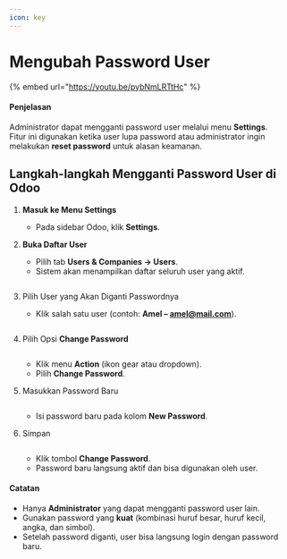 ```yaml
---
icon: key
---
```


# Mengubah Password User

{% embed url="https://youtu.be/pybNmLRTtHc" %}

#### Penjelasan <a href="#penjelasan" id="penjelasan"></a>

Administrator dapat mengganti password user melalui menu **Settings**.\
Fitur ini digunakan ketika user lupa password atau administrator ingin melakukan **reset password** untuk alasan keamanan.

## **Langkah-langkah Mengganti Password User di Odoo**

1. **Masuk ke Menu Settings**
   * Pada sidebar Odoo, klik **Settings**.
2.  **Buka Daftar User**

    * Pilih tab **Users & Companies → Users**.
    * Sistem akan menampilkan daftar seluruh user yang aktif.

    <figure><img src="https://document-management-system-1.gitbook.io/document-management-system/~gitbook/image?url=https%3A%2F%2F1011768869-files.gitbook.io%2F%7E%2Ffiles%2Fv0%2Fb%2Fgitbook-x-prod.appspot.com%2Fo%2Fspaces%252FLEturytqtHGPsYdglHaB%252Fuploads%252F3pzc37FHDWdhMx4JHZoM%252Fimage.png%3Falt%3Dmedia%26token%3D8427797b-d320-48c6-8259-a77d36acc46c&#x26;width=768&#x26;dpr=4&#x26;quality=100&#x26;sign=1afbfba4&#x26;sv=2" alt=""><figcaption></figcaption></figure>
3.  Pilih User yang Akan Diganti Passwordnya

    * Klik salah satu user (contoh: **Amel – amel@mail.com**).

    <figure><img src="https://document-management-system-1.gitbook.io/document-management-system/~gitbook/image?url=https%3A%2F%2F1011768869-files.gitbook.io%2F%7E%2Ffiles%2Fv0%2Fb%2Fgitbook-x-prod.appspot.com%2Fo%2Fspaces%252FLEturytqtHGPsYdglHaB%252Fuploads%252FkNEhOF2GpHkfZP7HW3kc%252Fimage.png%3Falt%3Dmedia%26token%3Ddbf3e940-db4e-4395-b432-abf3fdb08d5a&#x26;width=768&#x26;dpr=4&#x26;quality=100&#x26;sign=e48d55e&#x26;sv=2" alt=""><figcaption></figcaption></figure>
4.  Pilih Opsi **Change Password**

    <figure><img src="https://document-management-system-1.gitbook.io/document-management-system/~gitbook/image?url=https%3A%2F%2F1011768869-files.gitbook.io%2F%7E%2Ffiles%2Fv0%2Fb%2Fgitbook-x-prod.appspot.com%2Fo%2Fspaces%252FLEturytqtHGPsYdglHaB%252Fuploads%252FnYkdaELAeaXME7Np3I1j%252Fimage.png%3Falt%3Dmedia%26token%3Df76f7119-d6e4-4352-b3ef-538c6192ebf4&#x26;width=768&#x26;dpr=4&#x26;quality=100&#x26;sign=71415437&#x26;sv=2" alt=""><figcaption></figcaption></figure>

    * Klik menu **Action** (ikon gear atau dropdown).
    * Pilih **Change Password**.
5.  Masukkan Password Baru



    <figure><img src="https://document-management-system-1.gitbook.io/document-management-system/~gitbook/image?url=https%3A%2F%2F1011768869-files.gitbook.io%2F%7E%2Ffiles%2Fv0%2Fb%2Fgitbook-x-prod.appspot.com%2Fo%2Fspaces%252FLEturytqtHGPsYdglHaB%252Fuploads%252Fmq0fQmeabkTub5xyiHhx%252Fimage.png%3Falt%3Dmedia%26token%3Db2acfbad-a004-4992-bfd5-602608c48047&#x26;width=768&#x26;dpr=4&#x26;quality=100&#x26;sign=b32b95a&#x26;sv=2" alt=""><figcaption></figcaption></figure>

    * Isi password baru pada kolom **New Password**.
6.  Simpan



    <figure><img src="https://document-management-system-1.gitbook.io/document-management-system/~gitbook/image?url=https%3A%2F%2F1011768869-files.gitbook.io%2F%7E%2Ffiles%2Fv0%2Fb%2Fgitbook-x-prod.appspot.com%2Fo%2Fspaces%252FLEturytqtHGPsYdglHaB%252Fuploads%252FMDbLR4owZ7EEqjMFc61U%252Fimage.png%3Falt%3Dmedia%26token%3Dafe7b6ea-ff94-4cc4-bafc-3293ae921081&#x26;width=768&#x26;dpr=4&#x26;quality=100&#x26;sign=f7654e99&#x26;sv=2" alt=""><figcaption></figcaption></figure>

    * Klik tombol **Change Password**.
    * Password baru langsung aktif dan bisa digunakan oleh user.

#### Catatan <a href="#catatan" id="catatan"></a>

* Hanya **Administrator** yang dapat mengganti password user lain.
* Gunakan password yang **kuat** (kombinasi huruf besar, huruf kecil, angka, dan simbol).
* Setelah password diganti, user bisa langsung login dengan password baru.

[\
](https://document-management-system-1.gitbook.io/document-management-system/administrasi-user/menambah-company)
